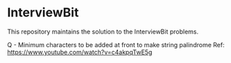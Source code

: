 # InterviewBit
This repository maintains the solution to the InterviewBit problems.

Q - Minimum characters to be added at front to make string palindrome
Ref: https://www.youtube.com/watch?v=c4akpqTwE5g
